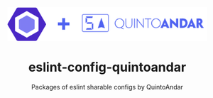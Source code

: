 <div align="center">
  <a href="https://github.com/quintoandar/eslint-config-quintoandar">
    <img width="450" height="76" vspace="" hspace="25" src="./eslint-config-quintoandar.png">
  </a>
  <h1>eslint-config-quintoandar</h1>
  <p>Packages of eslint sharable configs by QuintoAndar</p>
</div>
